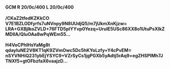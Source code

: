 #### GCM R 20/0c/400 L 20/0c/400
**/CKaZ2tfedKZKkCO**<br/>**V7E1BZLODfyrfs7uNVnpy9N8UUdjQ5/m7jUkmXnKjzw=**<br/>**LRA+GXBjlkoZVLD+76FTD5pIYYvp0Yezq+UruIE5USc86XX8o1UtuPsXlkZMDllA/QluOAa8wPqWEm55...**<br/><br/>
**H4VoCPhlHsYaMg8t**<br/>**qdayIuNE2V8KT1qK9ZVmOwc5Dc5hKYoLzfy+Y4cPvEM=**<br/>**nSYVNHiQ231ybEjYSYC9+VZrSyCs1jgPGXb5yAdtj5rAq9+egZHSPIMh7JTNXf5+gtOFbzfaX6vaajzD...**